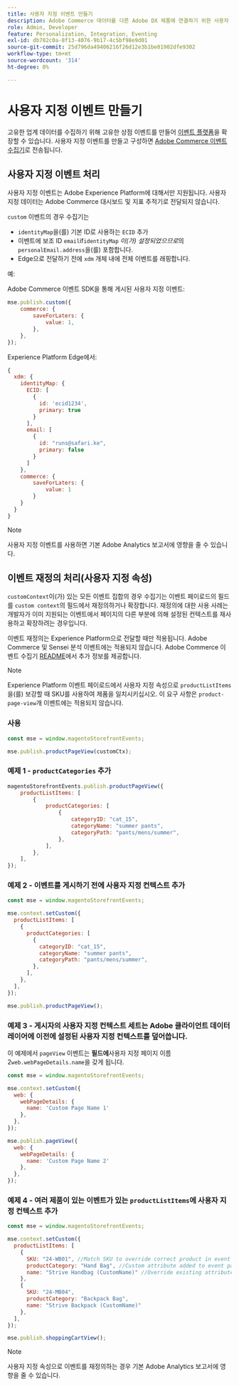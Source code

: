 ```yaml
---
title: 사용자 지정 이벤트 만들기
description: Adobe Commerce 데이터를 다른 Adobe DX 제품에 연결하기 위한 사용자 지정 이벤트를 만드는 방법을 알아봅니다.
role: Admin, Developer
feature: Personalization, Integration, Eventing
exl-id: db782c0a-8f13-4076-9b17-4c5bf98e9d01
source-git-commit: 25d796da49406216f26d12e3b1be01902dfe9302
workflow-type: tm+mt
source-wordcount: '314'
ht-degree: 0%

---
```


# 사용자 지정 이벤트 만들기

고유한 업계 데이터를 수집하기 위해 고유한 상점 이벤트를 만들어 [이벤트 플랫폼](events.md)을 확장할 수 있습니다. 사용자 지정 이벤트를 만들고 구성하면 [Adobe Commerce 이벤트 수집기](https://github.com/adobe/commerce-events/tree/main/packages/storefront-events-collector)로 전송됩니다.

## 사용자 지정 이벤트 처리

사용자 지정 이벤트는 Adobe Experience Platform에 대해서만 지원됩니다. 사용자 지정 데이터는 Adobe Commerce 대시보드 및 지표 추적기로 전달되지 않습니다.

`custom` 이벤트의 경우 수집기는

- `identityMap`을(를) 기본 ID로 사용하는 `ECID` 추가
- 이벤트에 보조 ID `email`if`identityMap` _이(가) 설정되었으므로_&#x200B;의 `personalEmail.address`을(를) 포함합니다.
- Edge으로 전달하기 전에 `xdm` 개체 내에 전체 이벤트를 래핑합니다.

예:

Adobe Commerce 이벤트 SDK을 통해 게시된 사용자 지정 이벤트:

```javascript
mse.publish.custom({
    commerce: {
        saveForLaters: {
            value: 1,
        },
    },
});
```

Experience Platform Edge에서:

```javascript
{
  xdm: {
    identityMap: {
      ECID: [
        {
          id: 'ecid1234',
          primary: true
        }
      ],
      email: [
        {
          id: "runs@safari.ke",
          primary: false
        }
      ]
    },
    commerce: {
        saveForLaters: {
            value: 1
        }
    }
  }
}
```

>[!NOTE]
>
> 사용자 지정 이벤트를 사용하면 기본 Adobe Analytics 보고서에 영향을 줄 수 있습니다.

## 이벤트 재정의 처리(사용자 지정 속성)

`customContext`이(가) 있는 모든 이벤트 집합의 경우 수집기는 이벤트 페이로드의 필드를 `custom context`의 필드에서 재정의하거나 확장합니다. 재정의에 대한 사용 사례는 개발자가 이미 지원되는 이벤트에서 페이지의 다른 부분에 의해 설정된 컨텍스트를 재사용하고 확장하려는 경우입니다.

이벤트 재정의는 Experience Platform으로 전달할 때만 적용됩니다. Adobe Commerce 및 Sensei 분석 이벤트에는 적용되지 않습니다. Adobe Commerce 이벤트 수집기 [README](https://github.com/adobe/commerce-events/blob/e34bcfc0deca8d5ac1f9310fc1ee4c1becf4ffbb/packages/storefront-events-collector/README.md)에서 추가 정보를 제공합니다.

>[!NOTE]
>
>Experience Platform 이벤트 페이로드에서 사용자 지정 속성으로 `productListItems`을(를) 보강할 때 SKU를 사용하여 제품을 일치시키십시오. 이 요구 사항은 `product-page-view`개 이벤트에는 적용되지 않습니다.

### 사용

```javascript
const mse = window.magentoStorefrontEvents;

mse.publish.productPageView(customCtx);
```

### 예제 1 - `productCategories` 추가

```javascript
magentoStorefrontEvents.publish.productPageView({
    productListItems: [
        {
            productCategories: [
                {
                    categoryID: "cat_15",
                    categoryName: "summer pants",
                    categoryPath: "pants/mens/summer",
                },
            ],
        },
    ],
});
```

### 예제 2 - 이벤트를 게시하기 전에 사용자 지정 컨텍스트 추가

```javascript
const mse = window.magentoStorefrontEvents;

mse.context.setCustom({
  productListItems: [
    {
      productCategories: [
        {
          categoryID: "cat_15",
          categoryName: "summer pants",
          categoryPath: "pants/mens/summer",
        },
      ],
    },
  ],
});

mse.publish.productPageView();
```

### 예제 3 - 게시자의 사용자 지정 컨텍스트 세트는 Adobe 클라이언트 데이터 레이어에 이전에 설정된 사용자 지정 컨텍스트를 덮어씁니다.

이 예제에서 `pageView` 이벤트는 **필드에**&#x200B;사용자 지정 페이지 이름 2`web.webPageDetails.name`을 갖게 됩니다.

```javascript
const mse = window.magentoStorefrontEvents;

mse.context.setCustom({
  web: {
    webPageDetails: {
      name: 'Custom Page Name 1'
    },
  },
});

mse.publish.pageView({
  web: {
    webPageDetails: {
      name: 'Custom Page Name 2'
    },
  },
});
```

### 예제 4 - 여러 제품이 있는 이벤트가 있는 `productListItems`에 사용자 지정 컨텍스트 추가

```javascript
const mse = window.magentoStorefrontEvents;

mse.context.setCustom({
  productListItems: [
    {
      SKU: "24-WB01", //Match SKU to override correct product in event payload
      productCategory: "Hand Bag", //Custom attribute added to event payload
      name: "Strive Handbag (CustomName)" //Override existing attribute with custom value in event payload
    },
    {
      SKU: "24-MB04",
      productCategory: "Backpack Bag",
      name: "Strive Backpack (CustomName)"
    },
  ],
});

mse.publish.shoppingCartView();
```

>[!NOTE]
>
> 사용자 지정 속성으로 이벤트를 재정의하는 경우 기본 Adobe Analytics 보고서에 영향을 줄 수 있습니다.
